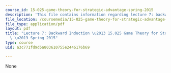 ```yaml
---
course_id: 15-025-game-theory-for-strategic-advantage-spring-2015
description: 'This file contains information regarding lecture 7: backward induction.'
file_location: /coursemedia/15-025-game-theory-for-strategic-advantage-spring-2015/a3c771fd9d5a803610755e2446176b69_MIT15_025S15_Lec_7.pdf
file_type: application/pdf
layout: pdf
title: "Lecture 7: Backward Induction \u2013 15.025 Game Theory for Strategic Advantage\
  \ \u2013 Spring 2015"
type: course
uid: a3c771fd9d5a803610755e2446176b69

---
```

None